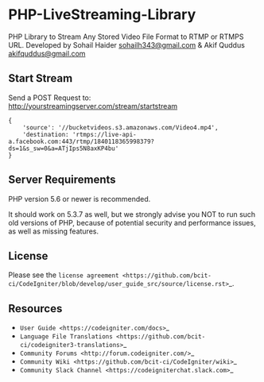 # PHP-LiveStreaming-Library

PHP Library to Stream Any Stored Video File Format to RTMP or RTMPS URL. Developed by Sohail Haider sohailh343@gmail.com & Akif Quddus akifquddus@gmail.com

## Start Stream

Send a POST Request to:
http://yourstreamingserver.com/stream/startstream

```
{
    'source': '//bucketvideos.s3.amazonaws.com/Video4.mp4',
    'destination: 'rtmps://live-api-a.facebook.com:443/rtmp/1840118365998379?ds=1&s_sw=0&a=ATjIps5N8axKP4bu'
}
```

## Server Requirements

PHP version 5.6 or newer is recommended.

It should work on 5.3.7 as well, but we strongly advise you NOT to run
such old versions of PHP, because of potential security and performance
issues, as well as missing features.


## License

Please see the `license
agreement <https://github.com/bcit-ci/CodeIgniter/blob/develop/user_guide_src/source/license.rst>`_.

## Resources

-  `User Guide <https://codeigniter.com/docs>`_
-  `Language File Translations <https://github.com/bcit-ci/codeigniter3-translations>`_
-  `Community Forums <http://forum.codeigniter.com/>`_
-  `Community Wiki <https://github.com/bcit-ci/CodeIgniter/wiki>`_
-  `Community Slack Channel <https://codeigniterchat.slack.com>`_
